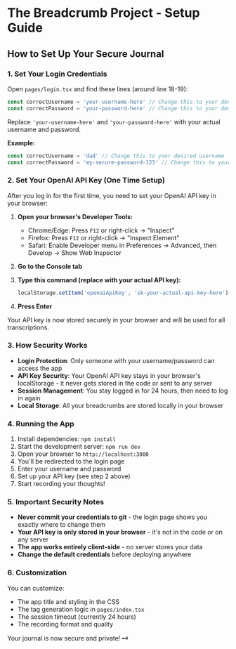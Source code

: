 # The Breadcrumb Project - Setup Guide

## How to Set Up Your Secure Journal

### 1. Set Your Login Credentials

Open `pages/login.tsx` and find these lines (around line 18-19):

```typescript
const correctUsername = 'your-username-here' // Change this to your desired username
const correctPassword = 'your-password-here' // Change this to your desired password
```

Replace `'your-username-here'` and `'your-password-here'` with your actual username and password.

**Example:**
```typescript
const correctUsername = 'dad' // Change this to your desired username
const correctPassword = 'my-secure-password-123' // Change this to your desired password
```

### 2. Set Your OpenAI API Key (One Time Setup)

After you log in for the first time, you need to set your OpenAI API key in your browser:

1. **Open your browser's Developer Tools:**
   - Chrome/Edge: Press `F12` or right-click → "Inspect"
   - Firefox: Press `F12` or right-click → "Inspect Element"
   - Safari: Enable Developer menu in Preferences → Advanced, then Develop → Show Web Inspector

2. **Go to the Console tab**

3. **Type this command (replace with your actual API key):**
   ```javascript
   localStorage.setItem('openaiApiKey', 'sk-your-actual-api-key-here')
   ```

4. **Press Enter**

Your API key is now stored securely in your browser and will be used for all transcriptions.

### 3. How Security Works

- **Login Protection**: Only someone with your username/password can access the app
- **API Key Security**: Your OpenAI API key stays in your browser's localStorage - it never gets stored in the code or sent to any server
- **Session Management**: You stay logged in for 24 hours, then need to log in again
- **Local Storage**: All your breadcrumbs are stored locally in your browser

### 4. Running the App

1. Install dependencies: `npm install`
2. Start the development server: `npm run dev`
3. Open your browser to `http://localhost:3000`
4. You'll be redirected to the login page
5. Enter your username and password
6. Set up your API key (see step 2 above)
7. Start recording your thoughts!

### 5. Important Security Notes

- **Never commit your credentials to git** - the login page shows you exactly where to change them
- **Your API key is only stored in your browser** - it's not in the code or on any server
- **The app works entirely client-side** - no server stores your data
- **Change the default credentials** before deploying anywhere

### 6. Customization

You can customize:
- The app title and styling in the CSS
- The tag generation logic in `pages/index.tsx`
- The session timeout (currently 24 hours)
- The recording format and quality

Your journal is now secure and private! 🗝️ 